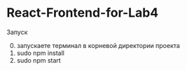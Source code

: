 # React-Frontend-for-Lab4
Запуск  

0. запускаете терминал в корневой директории проекта
1. sudo npm install
2. sudo npm start 
